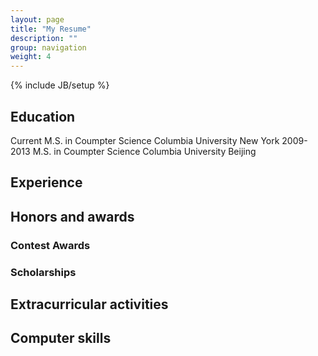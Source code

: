 ```yaml
---
layout: page
title: "My Resume"
description: ""
group: navigation
weight: 4
---
```

{% include JB/setup %}

## Education

Current	M.S. in Coumpter Science	Columbia University	New York
2009-2013	M.S. in Coumpter Science	Columbia University	Beijing

## Experience

## Honors and awards

### Contest Awards

### Scholarships

## Extracurricular activities

## Computer skills
